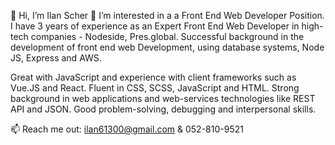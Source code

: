 👋 Hi, I’m Ilan Scher 
👀 I’m interested in a a Front End Web Developer Position.
  I have 3 years of experience as an Expert Front End Web Developer in high-tech companies - Nodeside, Pres.global.
  Successful background in the development of front end web Development, using database systems, Node JS, Express and AWS. 

  Great with JavaScript and experience with client frameworks such as Vue.JS and React.
  Fluent in CSS, SCSS, JavaScript and HTML.
  Strong background in web applications and web-services technologies like REST API and JSON.
  Good problem-solving, debugging and interpersonal skills.

📫 Reach me out: ilan61300@gmail.com & 052-810-9521
